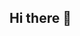 ## Hi there 👋
<!--
<picture>
  <source
    srcset="https://github-readme-stats.vercel.app/api?username=JangKarl&show_icons=true&theme=dark&include_all_commits=true"
    media="(prefers-color-scheme: dark)"
  />
  <source
    srcset="https://github-readme-stats.vercel.app/api?username=JangKarl&show_icons=true&include_all_commits=true"
    media="(prefers-color-scheme: light), (prefers-color-scheme: no-preference)"
  />
  <img src="https://github-readme-stats.vercel.app/api?username=JangKarl&show_icons=true&include_all_commits=true" />
</picture>

![Top Langs](https://github-readme-stats.vercel.app/api/top-langs/?username=JangKarl&layout=compact)

**JangKarl/JangKarl** is a ✨ _special_ ✨ repository because its `README.md` (this file) appears on your GitHub profile.

Here are some ideas to get you started:

- 🔭 I’m currently working on ...
- 🌱 I’m currently learning ...
- 👯 I’m looking to collaborate on ...
- 🤔 I’m looking for help with ...
- 💬 Ask me about ...
- 📫 How to reach me: ...
- 😄 Pronouns: ...
- ⚡ Fun fact: ...
-->
